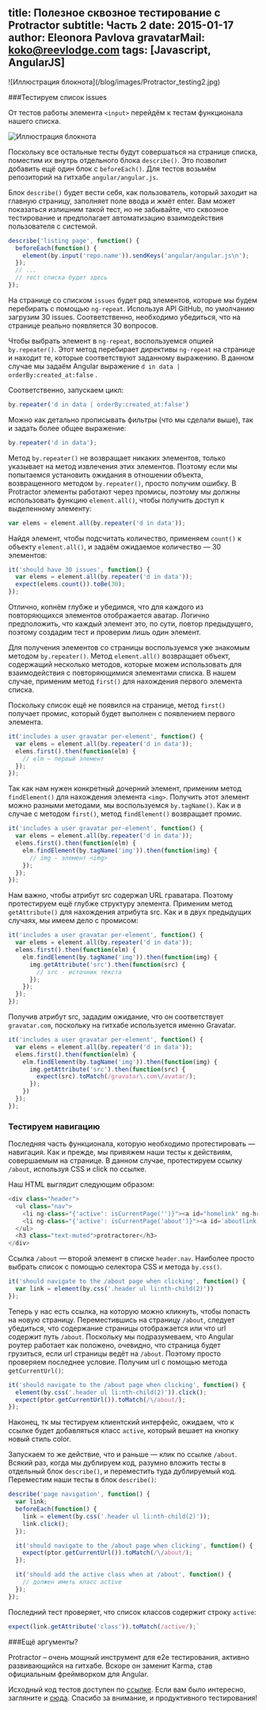 title: Полезное сквозное тестирование с Protractor
subtitle: Часть 2
date: 2015-01-17
author: Eleonora Pavlova
gravatarMail: koko@reevlodge.com
tags: [Javascript, AngularJS]
---

<div class="text-center">
![Иллюстрация блокнота](/blog/images/Protractor_testing2.jpg)
</div>

###Тестируем список issues

От тестов работы элемента `<input>` перейдём к тестам функционала нашего списка.

<!-- more -->

![Иллюстрация блокнота](/blog/images/listing.png)

Поскольку все остальные тесты будут совершаться на странице списка, поместим их внутрь отдельного блока `describe()`. Это позволит добавить ещё один блок с `beforeEach()`. Для тестов возьмём репозиторий на гитхабе `angular/angular.js`.



Блок `describe()` будет вести себя, как пользователь, который заходит на главную страницу, заполняет поле ввода и жмёт enter. Вам может показаться излишним такой тест, но не забывайте, что сквозное тестирование и предполагает автоматизацию взаимодействия пользователя с системой.

```js
describe('listing page', function() {
  beforeEach(function() {
    element(by.input('repo.name')).sendKeys('angular/angular.js\n');
  });
  // ...
  // тест списка будет здесь
});
```

На странице со списком `issues` будет ряд элементов, которые мы будем перебирать с помощью `ng-repeat`. Используя API GitHub, по умолчанию загрузим 30 issues. Соответственно, необходимо убедиться, что на странице реально появляется 30 вопросов.

Чтобы выбрать элемент в `ng-repeat`, воспользуемся опцией  `by.repeater()`. Этот метод перебирает директивы `ng-repeat` на странице и находит те, которые соответствуют заданному выражению. В данном случае мы задаём Angular выражение `d in data | orderBy:created_at:false` . 

Соответственно, запускаем цикл:

```js
by.repeater('d in data | orderBy:created_at:false')
```

Можно как детально прописывать фильтры (что мы сделали выше), так и задать более общее выражение:

```js
by.repeater('d in data');
```

Метод `by.repeater()` не возвращает никаких элементов, только указывает на метод извлечения этих элементов. Поэтому если мы попытаемся установить ожидания в отношении объекта, возвращенного методом `by.repeater()`,  просто получим ошибку. В Protractor элементы работают через промисы, поэтому мы должны использовать функцию `element.all()`, чтобы получить доступ к выделенному элементу:

```js
var elems = element.all(by.repeater('d in data'));
```

Найдя элемент, чтобы подсчитать количество, применяем `count()` к объекту `element.all()`, и задаём ожидаемое количество — 30 элементов:

```js
it('should have 30 issues', function() {
  var elems = element.all(by.repeater('d in data'));
  expect(elems.count()).toBe(30);
});
```

Отлично, копнём глубже и убедимся, что для каждого из повторяющихся элементов отображается аватар. Логично предположить, что каждый элемент это, по сути, повтор предыдущего, поэтому создадим тест и проверим лишь один элемент.

Для получения элементов со страницы воспользуемся уже знакомым методом `by.repeater()`. Метод `element.all()` возвращает объект, содержащий несколько методов, которые  можем использовать для взаимодействия с повторяющимися элементами списка. В нашем случае, применим метод `first()` для нахождения первого элемента списка. 

Поскольку список ещё не появился на странице, метод `first()` получает промис, который будет выполнен с появлением первого элемента. 

```js
it('includes a user gravatar per-element', function() {
  var elems = element.all(by.repeater('d in data'));
  elems.first().then(function(elm) {
    // elm – первый элемент
  });
});
```

Так как нам нужен конкретный дочерний элемент, применим метод `findElement()` для нахождения элемента `<img>`. Получить этот элемент можно разными методами, мы воспользуемся `by.tagName()`.  Как и в случае с методом `first()`, метод `findElement()` возвращает промис. 

```js
it('includes a user gravatar per-element', function() {
  var elems = element.all(by.repeater('d in data'));
  elems.first().then(function(elm) {
    elm.findElement(by.tagName('img')).then(function(img) {
      // img - элемент <img> 
    });
  });
});
```

Нам важно, чтобы атрибут src содержал URL граватара. Поэтому протестируем ещё глубже структуру элемента. Применим метод `getAttribute()` для нахождения атрибута src. Как и в двух предыдущих случаях, мы имеем дело с промисом:

```js
it('includes a user gravatar per-element', function() {
  var elems = element.all(by.repeater('d in data'));
  elems.first().then(function(elm) {
    elm.findElement(by.tagName('img')).then(function(img) {
      img.getAttribute('src').then(function(src) {
        // src - источник текста
      });
    });
  });
});
```

Получив атрибут src, зададим ожидание, что он соответствует `gravatar.com`, поскольку на гитхабе используется именно Gravatar.  
```js
it('includes a user gravatar per-element', function() {
  var elems = element.all(by.repeater('d in data'));
  elems.first().then(function(elm) {
    elm.findElement(by.tagName('img')).then(function(img) {
      img.getAttribute('src').then(function(src) {
        expect(src).toMatch(/gravatar\.com\/avatar/);
      });
    })
  });
});
```

### Тестируем навигацию

Последняя часть функционала, которую необходимо протестировать — навигация. Как и прежде, мы привяжем наши тесты к действиям, совершаемым на странице. В данном случае, протестируем ссылку `/about`, используя CSS и click по ссылке.

Наш HTML выглядит следующим образом:

```js
<div class="header">
  <ul class="nav">
    <li ng-class="{'active': isCurrentPage('')}"><a id="homelink" ng-href="#">Home</a></li>
    <li ng-class="{'active': isCurrentPage('about')}"><a id='aboutlink' ng-href="#/about">About</a></li>
  </ul>
  <h3 class="text-muted">protractorer</h3>
</div>
```

Ссылка `/about` — второй элемент в списке `header.nav`. Наиболее просто выбрать список с помощью селектора CSS и метода `by.css()`. 

```js
it('should navigate to the /about page when clicking', function() {
  var link = element(by.css('.header ul li:nth-child(2)'))
});
```

Теперь у нас есть ссылка, на которую можно кликнуть, чтобы попасть на новую страницу. Переместившись на страницу `/about`, следует убедиться, что содержание страницы отображается или что url содержит путь `/about`. Поскольку мы подразумеваем, что Angular роутер работает как положено, очевидно, что страница будет грузиться, если url страницы ведёт на `/about`. Поэтому просто проверяем последнее условие. Получим url с помощью метода `getCurrentUrl()`:

```js
it('should navigate to the /about page when clicking', function() {
  element(by.css('.header ul li:nth-child(2)')).click();
  expect(ptor.getCurrentUrl()).toMatch(/\/about/);
});
```

Наконец, тк мы тестируем клиентский интерфейс, ожидаем, что к ссылке будет добавляться класс `active`, который вешает на кнопку новый стиль color.

Запускаем то же действие, что и раньше — клик по ссылке `/about`. Всякий раз, когда мы дублируем код, разумно вложить тесты в отдельный блок `describe()`, и переместить туда дублируемый код. Переместим наши тесты в блок `describe()`:

```js
describe('page navigation', function() {
  var link;
  beforeEach(function() {
    link = element(by.css('.header ul li:nth-child(2)'));
    link.click();
  });

  it('should navigate to the /about page when clicking', function() {
    expect(ptor.getCurrentUrl()).toMatch(/\/about/);
  });

  it('should add the active class when at /about', function() {
    // должен иметь класс active
  });
});
```

Последний тест проверяет, что список классов содержит строку `active`:

```js
expect(link.getAttribute('class')).toMatch(/active/);`
```

###Ещё аргументы?

Protractor – очень мощный инструмент для e2e тестирования, активно развивающийся на гитхабе. Вскоре он заменит Karma, став официальным фреймворком для Angular. 

Исходный код тестов доступен по [ссылке](http://j.mp/1m4xdma). 
Если вам было интересно, загляните и [сюда](ng-book.com). 
Спасибо за внимание, и продуктивного тестирования! 








